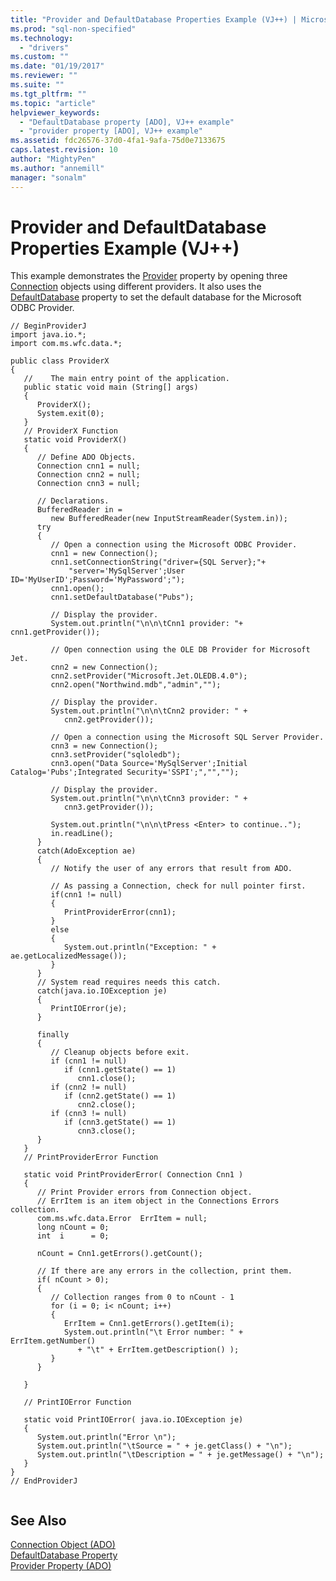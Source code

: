 ```yaml
---
title: "Provider and DefaultDatabase Properties Example (VJ++) | Microsoft Docs"
ms.prod: "sql-non-specified"
ms.technology:
  - "drivers"
ms.custom: ""
ms.date: "01/19/2017"
ms.reviewer: ""
ms.suite: ""
ms.tgt_pltfrm: ""
ms.topic: "article"
helpviewer_keywords: 
  - "DefaultDatabase property [ADO], VJ++ example"
  - "provider property [ADO], VJ++ example"
ms.assetid: fdc26576-37d0-4fa1-9afa-75d0e7133675
caps.latest.revision: 10
author: "MightyPen"
ms.author: "annemill"
manager: "sonalm"
---
```

# Provider and DefaultDatabase Properties Example (VJ++)
This example demonstrates the [Provider](../../../ado/reference/ado-api/provider-property-ado.md) property by opening three [Connection](../../../ado/reference/ado-api/connection-object-ado.md) objects using different providers. It also uses the [DefaultDatabase](../../../ado/reference/ado-api/defaultdatabase-property.md) property to set the default database for the Microsoft ODBC Provider.  
  
```  
// BeginProviderJ  
import java.io.*;  
import com.ms.wfc.data.*;  
  
public class ProviderX  
{  
   //    The main entry point of the application.  
   public static void main (String[] args)  
   {  
      ProviderX();  
      System.exit(0);  
   }  
   // ProviderX Function  
   static void ProviderX()  
   {  
      // Define ADO Objects.  
      Connection cnn1 = null;  
      Connection cnn2 = null;  
      Connection cnn3 = null;  
  
      // Declarations.  
      BufferedReader in =   
         new BufferedReader(new InputStreamReader(System.in));  
      try  
      {  
         // Open a connection using the Microsoft ODBC Provider.  
         cnn1 = new Connection();  
         cnn1.setConnectionString("driver={SQL Server};"+  
             "server='MySqlServer';User ID='MyUserID';Password='MyPassword';");  
         cnn1.open();  
         cnn1.setDefaultDatabase("Pubs");  
  
         // Display the provider.  
         System.out.println("\n\n\tCnn1 provider: "+ cnn1.getProvider());  
  
         // Open connection using the OLE DB Provider for Microsoft Jet.  
         cnn2 = new Connection();  
         cnn2.setProvider("Microsoft.Jet.OLEDB.4.0");  
         cnn2.open("Northwind.mdb","admin","");  
  
         // Display the provider.  
         System.out.println("\n\n\tCnn2 provider: " +   
            cnn2.getProvider());  
  
         // Open a connection using the Microsoft SQL Server Provider.  
         cnn3 = new Connection();  
         cnn3.setProvider("sqloledb");  
         cnn3.open("Data Source='MySqlServer';Initial Catalog='Pubs';Integrated Security='SSPI';","","");  
  
         // Display the provider.  
         System.out.println("\n\n\tCnn3 provider: " +   
            cnn3.getProvider());  
  
         System.out.println("\n\n\tPress <Enter> to continue..");  
         in.readLine();  
      }  
      catch(AdoException ae)  
      {  
         // Notify the user of any errors that result from ADO.  
  
         // As passing a Connection, check for null pointer first.  
         if(cnn1 != null)  
         {  
            PrintProviderError(cnn1);  
         }  
         else  
         {  
            System.out.println("Exception: " + ae.getLocalizedMessage());  
         }  
      }  
      // System read requires needs this catch.  
      catch(java.io.IOException je)  
      {  
         PrintIOError(je);  
      }     
  
      finally  
      {  
         // Cleanup objects before exit.     
         if (cnn1 != null)  
            if (cnn1.getState() == 1)  
               cnn1.close();     
         if (cnn2 != null)  
            if (cnn2.getState() == 1)  
               cnn2.close();     
         if (cnn3 != null)  
            if (cnn3.getState() == 1)  
               cnn3.close();  
      }  
   }  
   // PrintProviderError Function  
  
   static void PrintProviderError( Connection Cnn1 )  
   {  
      // Print Provider errors from Connection object.  
      // ErrItem is an item object in the Connections Errors collection.  
      com.ms.wfc.data.Error  ErrItem = null;  
      long nCount = 0;  
      int  i      = 0;  
  
      nCount = Cnn1.getErrors().getCount();  
  
      // If there are any errors in the collection, print them.  
      if( nCount > 0);  
      {  
         // Collection ranges from 0 to nCount - 1  
         for (i = 0; i< nCount; i++)  
         {  
            ErrItem = Cnn1.getErrors().getItem(i);  
            System.out.println("\t Error number: " + ErrItem.getNumber()  
               + "\t" + ErrItem.getDescription() );  
         }  
      }  
  
   }  
  
   // PrintIOError Function  
  
   static void PrintIOError( java.io.IOException je)  
   {  
      System.out.println("Error \n");  
      System.out.println("\tSource = " + je.getClass() + "\n");  
      System.out.println("\tDescription = " + je.getMessage() + "\n");  
   }  
}  
// EndProviderJ  
  
```  
  
## See Also  
 [Connection Object (ADO)](../../../ado/reference/ado-api/connection-object-ado.md)   
 [DefaultDatabase Property](../../../ado/reference/ado-api/defaultdatabase-property.md)   
 [Provider Property (ADO)](../../../ado/reference/ado-api/provider-property-ado.md)